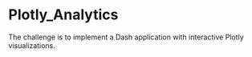 # Plotly_Analytics
The challenge is to implement a Dash application with interactive Plotly visualizations.
